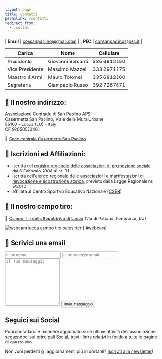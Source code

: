 ```yaml
---
layout: page
title: Contatti
permalink: /contatti
redirect_from:
  - /social
---
```


| **Email** | consanpaolino@gmail.com |
| **PEC**   | consanpaolino@pec.it    |

| Carica          | Nome              | Cellulare   |
| --------------- | ----------------- | ----------- |
| Presidente      | Giovanni Barsanti | 335 6812150 |
| Vice Presidente | Massimo Mazzei    | 333 2971175 |
| Maestro d'Armi  | Mauro Tolomei     | 335 6812160 |
| Segreteria      | Giampaolo Russo   | 392 7267671 |

## 🏰 Il nostro indirizzo:

Associazione Contrade di San Paolino APS<br/>
Casermetta San Paolino, Viale delle Mura Urbane<br/>
55100 - Lucca (LU) - Italy<br/>
CF 92050570461<br/>

🧭️ [Sede centrale Casermetta San Paolino](https://goo.gl/maps/ZLWQE3A6ExJgA9Da9)

## 📙 Iscrizioni ed Affiliazioni:

* iscritta nel
  [registro regionale delle associazioni di promozione sociale](https://www.regione.toscana.it/terzosettore/i-registri-regionali)
  dal 6 Febbraio 2004 al nr. 31
* iscritta nell'[elenco regionale delle associazioni e manifestazioni di
  rievocazione e ricostruzione
  storica](https://www.regione.toscana.it/-/elenco-associazioni-e-manifestazioni),
  previsto dalla Legge Regionale nr. 5/2012
* affiliata al Centro Sportivo Educativo Nazionale ([CSEN](https://www.csen.it))

## 🎯 Il nostro campo tiro:

🧭️ [Campo Tiri della Repubblica di Lucca](https://goo.gl/maps/j7VtRqNSK9Eyjjmf7) (Via di Pattana, Pontetetto, LU)

![webcam lucca campo tiro balestrieri](https://consanpaolino.s3.fr-par.scw.cloud/campotiro.jpg){:#webcam}

## 📧 Scrivici una email

<form class="wj-contact" action="https://formspree.io/{{site.author.email}}" method="POST">
    <input type="text" name="name" placeholder="Il tuo nome">
    <input type="email" name="_replyto" placeholder="Il tuo indirizzo email">
    <textarea type="text" name="content" rows="10" placeholder="Il tuo messaggio"></textarea>
    <input type="hidden" name="_subject" value="Richiesta contatto sito">
    <input type="text" name="_gotcha" style="display:none">
    <input type="hidden" name="_language" value="it" />
    <input type="submit" value="Invia messaggio">
</form>

## Seguici sui Social

Puoi contattarci e rimanere aggiornato sulle ultime attività dell'associazione
seguendoci sui principali Social, trovi i links relativi in fondo a tutte le
pagine di questo sito.

Non vuoi perderti gli aggiornamenti più importanti? [Iscriviti alla newsletter](/newsletter)!
